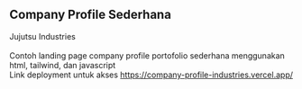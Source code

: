 ## Company Profile Sederhana
Jujutsu Industries
<br>
<br>
Contoh landing page company profile portofolio sederhana menggunakan html, tailwind, dan javascript
<br>
Link deployment untuk akses https://company-profile-industries.vercel.app/
